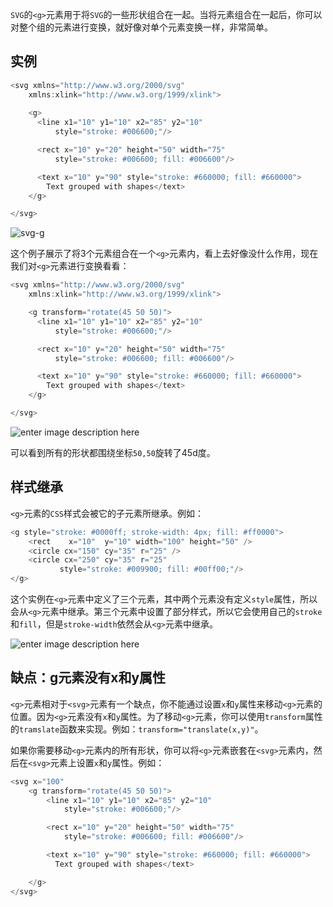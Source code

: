 `SVG`的`<g>`元素用于将`SVG`的一些形状组合在一起。当将元素组合在一起后，你可以对整个组的元素进行变换，就好像对单个元素变换一样，非常简单。

## 实例

```c
<svg xmlns="http://www.w3.org/2000/svg"
    xmlns:xlink="http://www.w3.org/1999/xlink">
    
    <g>
      <line x1="10" y1="10" x2="85" y2="10"
          style="stroke: #006600;"/>

      <rect x="10" y="20" height="50" width="75"
          style="stroke: #006600; fill: #006600"/>

      <text x="10" y="90" style="stroke: #660000; fill: #660000">
        Text grouped with shapes</text>
    </g>

</svg>
```

![svg-g][1]

这个例子展示了将3个元素组合在一个`<g>`元素内，看上去好像没什么作用，现在我们对`<g>`元素进行变换看看：

```c
<svg xmlns="http://www.w3.org/2000/svg"
    xmlns:xlink="http://www.w3.org/1999/xlink">

    <g transform="rotate(45 50 50)">
      <line x1="10" y1="10" x2="85" y2="10"
          style="stroke: #006600;"/>

      <rect x="10" y="20" height="50" width="75"
          style="stroke: #006600; fill: #006600"/>

      <text x="10" y="90" style="stroke: #660000; fill: #660000">
        Text grouped with shapes</text>
    </g>

</svg>
```

![enter image description here][2]

可以看到所有的形状都围绕坐标`50,50`旋转了45d度。

## 样式继承

`<g>`元素的`CSS`样式会被它的子元素所继承。例如：

```c
<g style="stroke: #0000ff; stroke-width: 4px; fill: #ff0000">
    <rect    x="10"  y="10" width="100" height="50" />
    <circle cx="150" cy="35" r="25" />
    <circle cx="250" cy="35" r="25"
           style="stroke: #009900; fill: #00ff00;"/>
</g>
```

这个实例在`<g>`元素中定义了三个元素，其中两个元素没有定义`style`属性，所以会从`<g>`元素中继承。第三个元素中设置了部分样式，所以它会使用自己的`stroke`和`fill`，但是`stroke-width`依然会从`<g>`元素中继承。

![enter image description here][3]

## 缺点：g元素没有x和y属性

`<g>`元素相对于`<svg>`元素有一个缺点，你不能通过设置`x`和`y`属性来移动`<g>`元素的位置。因为`<g>`元素没有`x`和`y`属性。为了移动`<g>`元素，你可以使用`transform`属性的`tramslate`函数来实现。例如：`transform="translate(x,y)"`。

如果你需要移动`<g>`元素内的所有形状，你可以将`<g>`元素嵌套在`<svg>`元素内，然后在`<svg>`元素上设置`x`和`y`属性。例如：

```c
<svg x="100"
    <g transform="rotate(45 50 50)">
        <line x1="10" y1="10" x2="85" y2="10"
            style="stroke: #006600;"/>

        <rect x="10" y="20" height="50" width="75"
            style="stroke: #006600; fill: #006600"/>

        <text x="10" y="90" style="stroke: #660000; fill: #660000">
          Text grouped with shapes</text>

    </g>
</svg> 
```




  [1]: http://cookfront.qiniudn.com/9f775d285d1cc32b44b62b7a7384845b.png
  [2]: http://cookfront.qiniudn.com/4d97a402361980da88bcc9b5e30f4202.png
  [3]: http://cookfront.qiniudn.com/aea019c64c2ca25c809373d507e91549.png
